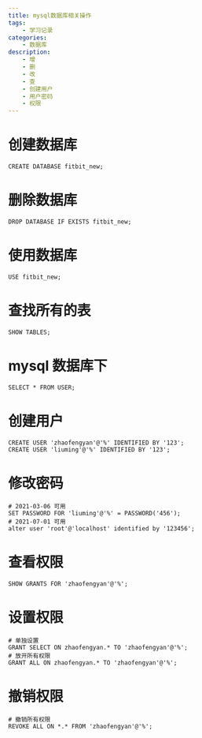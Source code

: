 ```yaml
---
title: mysql数据库相关操作
tags:
    - 学习记录
categories:
    - 数据库
description:
    - 增
    - 删
    - 改
    - 查
    - 创建用户
    - 用户密码
    - 权限
---
```


# 创建数据库
```
CREATE DATABASE fitbit_new;
```

# 删除数据库
```
DROP DATABASE IF EXISTS fitbit_new;
```

# 使用数据库
```
USE fitbit_new;
```
    
# 查找所有的表
```
SHOW TABLES;
```

# mysql 数据库下
	SELECT * FROM USER;

# 创建用户
	CREATE USER 'zhaofengyan'@'%' IDENTIFIED BY '123';
	CREATE USER 'liuming'@'%' IDENTIFIED BY '123';
# 修改密码
```
# 2021-03-06 可用
SET PASSWORD FOR 'liuming'@'%' = PASSWORD('456');
# 2021-07-01 可用
alter user 'root'@'localhost' identified by '123456';
```

# 查看权限
```
SHOW GRANTS FOR 'zhaofengyan'@'%';
```

# 设置权限
```
# 单独设置
GRANT SELECT ON zhaofengyan.* TO 'zhaofengyan'@'%';
# 放开所有权限
GRANT ALL ON zhaofengyan.* TO 'zhaofengyan'@'%';
```

# 撤销权限
```
# 撤销所有权限
REVOKE ALL ON *.* FROM 'zhaofengyan'@'%';
```
